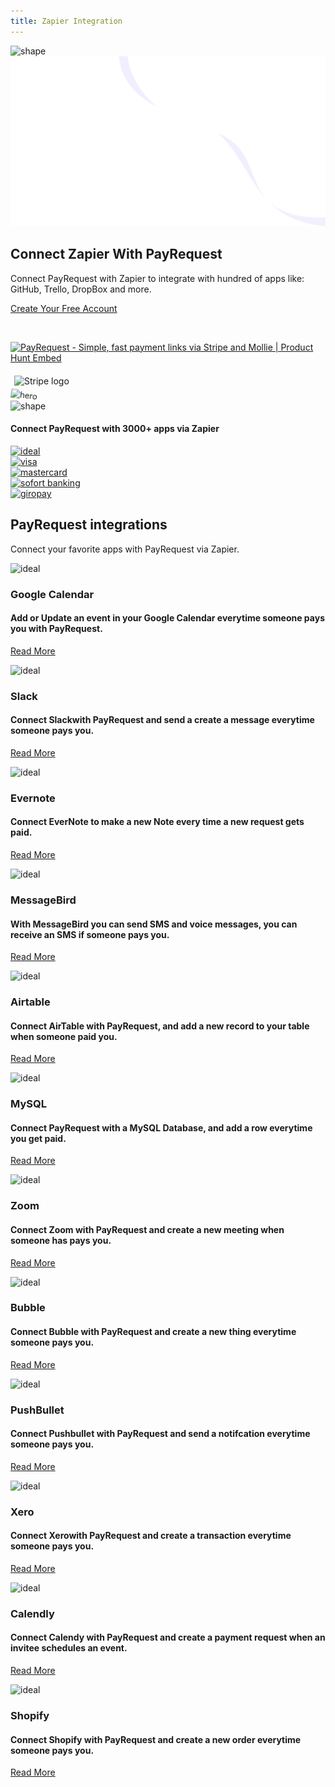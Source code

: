 ```yaml
---
title: Zapier Integration
---
```


<section class="hero-section">
         <!-- Hero Shape Start -->

 <div class="hero-shape5">

<img src="https://payrequest.io/assets/logos/Icon%20white.png" alt="shape" style="max-width: 160px;">
         </div>
         <!-- Hero Shape End -->

 <!-- Hero Bg Start -->
 <div class="hero-bg">
            <img src="assets/img/hero_shape.png" alt="hero shape">
         </div>
         <!-- Hero Bg End -->

 <div class="container">
            <div class="row align-items-center">
             <div class="col-lg-6 col-md-6">
                  <div class="hero-left">
<h2> Connect Zapier <span class="underline">With PayRequest</span>
</h2>

<p>Connect PayRequest with Zapier to integrate with hundred of apps like: GitHub, Trello, DropBox and more.

</p>

<a href="http://dashboard.payrequest.io/" class="theme-btn mt-4"> Create Your Free Account<span class="fa fa-chevron-right" aria-hidden="true"></span></a>
 </div>



<div class="mt-3" style="/* margin-bottom: 150px; */">
<br> 

<a href="https://www.producthunt.com/posts/payrequest?utm_source=badge-featured&amp;utm_medium=badge&amp;utm_souce=badge-payrequest" target="_blank"><img src="https://api.producthunt.com/widgets/embed-image/v1/featured.svg?post_id=176421&amp;theme=dark" alt="PayRequest - Simple, fast payment links via Stripe and Mollie | Product Hunt Embed" style="width: 250px; height: 54px;" width="250px" height="54px"></a>

<img alt="Stripe logo" src="https://payrequest.io/assets/img/stripe-partner-badges/L_Color_Solid.svg" style="height: 63px;padding: 6px;">

<!-- TrustBox widget - Micro Review Count -->

<!-- End TrustBox widget -->
 </div>
</div>

 <div class="col-lg-6 col-md-6">
                  <div class="hero-right">
                   <img src="https://media.payrequest.nl/images/banners/zapier-integration.png" alt="hero" style="
    transform: perspective(1000px) rotateY(-13deg) rotateX(5deg) rotateZ(7deg) scaleY(0.9) scaleX(0.95) translateX(-3%) translateY(-3%);
">
                     <div class="hero-dot-shape">
                 <img src="http://themescare.com/demos/robofume-view/assets/img/hero-dot-shape.png" alt="shape">
                     </div>
                  </div>
               </div>
            </div>
         </div>
</section>


<!-- Companies Section Start -->
 <section class="companies-section section_b_70 wow fadeInUp" data-wow-duration="1s" data-wow-delay="0.2s">
         <div class="container">
            <div class="row align-items-center">
               <div class="col-lg-6">
                  <div class="companies-left">
                     <h4> Connect PayRequest with 3000+ apps via Zapier </h4>
                  </div>
               </div>
               <div class="col-lg-6">
                  <div class="companies-slider owl-carousel">
                     <div class="single-com-slider">
                        <a href="https://payrequest.io/payment-methods/ideal">
                        <img src="https://payrequest.io/assets/img/payment-icons/ideal@2x.png" alt="ideal" />
                        </a>
                     </div>
                     <div class="single-com-slider">
                        <a href="#"><img src="https://payrequest.io/assets/img/payment-icons/visa@2x.png" alt="visa" /></a>
                     </div>
                     <div class="single-com-slider">
                        <a href="#"><img src="https://payrequest.io/assets/img/payment-icons/mastercard@2x.png" alt="mastercard" /></a>
                     </div>
                     <div class="single-com-slider">
                        <a href="#"><img src="https://payrequest.io/assets/img/payment-icons/sofort@2x.png" alt="sofort banking" /></a>
                     </div>

  <div class="single-com-slider">
                        <a href="#"><img src="https://payrequest.io/assets/img/payment-icons/giropay@2x.png" alt="giropay" /></a>
                     </div>


 </div>
               </div>
            </div>
         </div>
      </section>
 <!-- Companies Section End -->

<section class="blog-section section_100">
<div class="container">
            <div class="row align-items-center">
               <div class="col-lg-6 col-md-12">
                  <div class="section-title wow fadeInLeft" data-wow-duration="1s" data-wow-delay="0.3s" style="visibility: visible; animation-duration: 1s; animation-delay: 0.3s; animation-name: fadeInLeft;">
                     <h2><span>PayRequest</span> integrations</h2>
</div>
</div>
               <div class="col-lg-6 col-md-12">
                  <div class="section-para wow fadeInRight" data-wow-duration="1s" data-wow-delay="0.4s" style="visibility: visible; animation-duration: 1s; animation-delay: 0.4s; animation-name: fadeInRight;">
                     <p>Connect your favorite apps with PayRequest via Zapier.</p>
</div>
</div>
</div>
            <div class="row">
               <div class="col-lg-4 col-md-6">
                  <div class="blog-item wow fadeInLeft" data-wow-duration="1s" data-wow-delay="0.3s" style="visibility: visible; animation-duration: 1s; animation-delay: 0.3s; animation-name: fadeInLeft;">

<div class="blog-desc">
 <div class="meta-image">
                           <div class="single-com-slider">
<img src="https://zapier-images.imgix.net/storage/services/62c82a7958c6c29736f17d0495b6635c.png?auto=format&amp;ixlib=react-9.0.2&amp;ar=undefined&amp;fit=crop&amp;h=84&amp;w=84&amp;q=50&amp;dpr=2" alt="ideal">
</div>
 <div class="tags">

<h3>Google Calendar

</h3>
</div>
</div>
<div class="blog-text">

<h4>Add or Update an event in your Google Calendar everytime someone pays you with PayRequest.
</h4>

<a href="/payment-providers/stripe" class="theme-btn mt-4" style="">Read More<span class="fa fa-chevron-right" aria-hidden="true"></span></a>

</div>
</div>
</div>
</div>
               <div class="col-lg-4 col-md-6">
                  <div class="blog-item wow fadeInLeft" data-wow-duration="1s" data-wow-delay="0.3s" style="visibility: visible; animation-duration: 1s; animation-delay: 0.3s; animation-name: fadeInLeft;">

<div class="blog-desc">
 <div class="meta-image">
                           <div class="single-com-slider">
<img src="https://zapier-images.imgix.net/storage/services/6cf3f5a461feadfba7abc93c4c395b33_2.png?auto=format&amp;ixlib=react-9.0.2&amp;ar=undefined&amp;fit=crop&amp;h=105&amp;w=105&amp;q=50&amp;dpr=1" alt="ideal">
</div>
 <div class="tags">

<h3>Slack</h3>
</div>
</div>
<div class="blog-text">

<h4>Connect Slackwith PayRequest and send a create a message everytime someone pays you.
</h4>

<a href="/payment-providers/stripe" class="theme-btn mt-4" style="">Read More<span class="fa fa-chevron-right" aria-hidden="true"></span></a>

</div>
</div>
</div>
</div>



<div class="col-lg-4 col-md-6">
                  <div class="blog-item wow fadeInLeft" data-wow-duration="1s" data-wow-delay="0.3s" style="visibility: visible; animation-duration: 1s; animation-delay: 0.3s; animation-name: fadeInLeft;">

<div class="blog-desc">
 <div class="meta-image">
                           <div class="single-com-slider">

<img src="https://zapier-images.imgix.net/storage/services/a0593c9367f0399018187eed64c9da46.png?auto=format&amp;ixlib=react-9.0.2&amp;ar=undefined&amp;fit=crop&amp;h=105&amp;w=105&amp;q=50&amp;dpr=1" alt="ideal">
</div>
 <div class="tags">

<h3>Evernote</h3>
</div>
</div>
<div class="blog-text">

<h4>Connect EverNote to make a new Note every time a new request gets paid.
</h4>

<a href="/payment-providers/stripe" class="theme-btn mt-4" style="">Read More<span class="fa fa-chevron-right" aria-hidden="true"></span></a>

</div>
</div>
</div>
</div>

<div class="col-lg-4 col-md-6">
                  <div class="blog-item wow fadeInLeft" data-wow-duration="1s" data-wow-delay="0.3s" style="visibility: visible; animation-duration: 1s; animation-delay: 0.3s; animation-name: fadeInLeft;">

<div class="blog-desc">
 <div class="meta-image">
                           <div class="single-com-slider">

<img src="https://zapier-images.imgix.net/storage/developer/13c1832bd352ae605dac38d80a9b5902_2.png?auto=format&amp;ixlib=react-9.0.2&amp;ar=undefined&amp;fit=crop&amp;h=105&amp;w=105&amp;q=50&amp;dpr=2" alt="ideal">
</div>
 <div class="tags">

<h3>MessageBird</h3>
</div>
</div>
<div class="blog-text">

<h4>With MessageBird you can send SMS and voice messages, you can receive an SMS if someone pays you.
</h4>

<a href="/payment-providers/stripe" class="theme-btn mt-4" style="">Read More<span class="fa fa-chevron-right" aria-hidden="true"></span></a>

</div>
</div>
</div>
</div>


<div class="col-lg-4 col-md-6">
                  <div class="blog-item wow fadeInLeft" data-wow-duration="1s" data-wow-delay="0.3s" style="visibility: visible; animation-duration: 1s; animation-delay: 0.3s; animation-name: fadeInLeft;">

<div class="blog-desc">
 <div class="meta-image">
                           <div class="single-com-slider">

<img src="https://zapier-images.imgix.net/storage/developer/c6c8c5e300ef0da0e47b3084e5522f20.png?auto=format&amp;ixlib=react-9.0.2&amp;ar=undefined&amp;fit=crop&amp;h=105&amp;w=105&amp;q=50&amp;dpr=1" alt="ideal">
</div>
 <div class="tags">

<h3>Airtable</h3>
</div>
</div>
<div class="blog-text">

<h4>Connect AirTable with PayRequest, and add a new record to your table when someone paid you.
</h4>

<a href="/payment-providers/stripe" class="theme-btn mt-4" style="">Read More<span class="fa fa-chevron-right" aria-hidden="true"></span></a>

</div>
</div>
</div>
</div>

<div class="col-lg-4 col-md-6">
                  <div class="blog-item wow fadeInLeft" data-wow-duration="1s" data-wow-delay="0.3s" style="visibility: visible; animation-duration: 1s; animation-delay: 0.3s; animation-name: fadeInLeft;">

<div class="blog-desc">
 <div class="meta-image">
                           <div class="single-com-slider">

<img src="https://zapier-images.imgix.net/storage/services/c23b6298d70e5cc925a8e795e48b6898.png?auto=format&amp;ixlib=react-9.0.2&amp;ar=undefined&amp;fit=crop&amp;h=105&amp;w=105&amp;q=50&amp;dpr=1" alt="ideal">
</div>
 <div class="tags">

<h3>MySQL</h3>
</div>
</div>
<div class="blog-text">

<h4>Connect PayRequest with a MySQL Database, and add a row everytime you get paid.
</h4>

<a href="/payment-providers/stripe" class="theme-btn mt-4" style="">Read More<span class="fa fa-chevron-right" aria-hidden="true"></span></a>

</div>
</div>
</div>
</div>

<div class="col-lg-4 col-md-6">
                  <div class="blog-item wow fadeInLeft" data-wow-duration="1s" data-wow-delay="0.3s" style="visibility: visible; animation-duration: 1s; animation-delay: 0.3s; animation-name: fadeInLeft;">

<div class="blog-desc">
 <div class="meta-image">
                           <div class="single-com-slider">

<img src="https://zapier-images.imgix.net/storage/developer/472b2b8aba2dc38d4ef605c955341739_6.png?auto=format&amp;ixlib=react-9.0.2&amp;ar=undefined&amp;fit=crop&amp;h=84&amp;w=84&amp;q=50&amp;dpr=1" alt="ideal">
</div>
 <div class="tags">

<h3>Zoom</h3>
</div>
</div>
<div class="blog-text">

<h4>Connect Zoom with PayRequest and create a new meeting when someone has pays you.
</h4>

<a href="/payment-providers/stripe" class="theme-btn mt-4" style="">Read More<span class="fa fa-chevron-right" aria-hidden="true"></span></a>

</div>
</div>
</div>
</div>

<div class="col-lg-4 col-md-6">
                  <div class="blog-item wow fadeInLeft" data-wow-duration="1s" data-wow-delay="0.3s" style="visibility: visible; animation-duration: 1s; animation-delay: 0.3s; animation-name: fadeInLeft;">

<div class="blog-desc">
 <div class="meta-image">
                           <div class="single-com-slider">

<img src="https://zapier-images.imgix.net/storage/developer_cli/9f34aa95d848d5418eff70244e2d8c6e_3.png?auto=format&amp;ixlib=react-9.0.2&amp;ar=undefined&amp;fit=crop&amp;h=84&amp;w=84&amp;q=50&amp;dpr=1" alt="ideal">
</div>
 <div class="tags">

<h3>Bubble</h3>
</div>
</div>
<div class="blog-text">

<h4>Connect Bubble with PayRequest and create a new thing everytime someone pays you.
</h4>

<a href="/payment-providers/stripe" class="theme-btn mt-4" style="">Read More<span class="fa fa-chevron-right" aria-hidden="true"></span></a>

</div>
</div>
</div>
</div>

<div class="col-lg-4 col-md-6">
                  <div class="blog-item wow fadeInLeft" data-wow-duration="1s" data-wow-delay="0.3s" style="visibility: visible; animation-duration: 1s; animation-delay: 0.3s; animation-name: fadeInLeft;">

<div class="blog-desc">
 <div class="meta-image">
                           <div class="single-com-slider">

<img src="https://zapier-images.imgix.net/storage/developer/d289b95436d2e5d9d4623741c0a818b4_2.png?auto=format&amp;ixlib=react-9.0.2&amp;ar=undefined&amp;fit=crop&amp;h=84&amp;w=84&amp;q=50&amp;dpr=1" alt="ideal">
</div>
 <div class="tags">

<h3>PushBullet</h3>
</div>
</div>
<div class="blog-text">

<h4>Connect Pushbullet with PayRequest and send a notifcation everytime someone pays you.
</h4>

<a href="/payment-providers/stripe" class="theme-btn mt-4" style="">Read More<span class="fa fa-chevron-right" aria-hidden="true"></span></a>

</div>
</div>
</div>
</div>


<div class="col-lg-4 col-md-6">
                  <div class="blog-item wow fadeInLeft" data-wow-duration="1s" data-wow-delay="0.3s" style="visibility: visible; animation-duration: 1s; animation-delay: 0.3s; animation-name: fadeInLeft;">

<div class="blog-desc">
 <div class="meta-image">
                           <div class="single-com-slider">

<img src="https://zapier-images.imgix.net/storage/services/ef74f1fda109e37e63797cfdf182721b.png?auto=format&amp;ixlib=react-9.0.2&amp;ar=undefined&amp;fit=crop&amp;h=84&amp;w=84&amp;q=50&amp;dpr=1" alt="ideal">
</div>
 <div class="tags">

<h3>Xero</h3>
</div>
</div>
<div class="blog-text">

<h4>Connect Xerowith PayRequest and create a transaction everytime someone pays you.
</h4>

<a href="/payment-providers/stripe" class="theme-btn mt-4" style="">Read More<span class="fa fa-chevron-right" aria-hidden="true"></span></a>

</div>
</div>
</div>
</div>

<div class="col-lg-4 col-md-6">
                  <div class="blog-item wow fadeInLeft" data-wow-duration="1s" data-wow-delay="0.3s" style="visibility: visible; animation-duration: 1s; animation-delay: 0.3s; animation-name: fadeInLeft;">

<div class="blog-desc">
 <div class="meta-image">
                           <div class="single-com-slider">

<img src="https://zapier-images.imgix.net/storage/developer/43122a30a3267068c69ab34f528e5bab.png?auto=format&amp;ixlib=react-9.0.2&amp;ar=undefined&amp;fit=crop&amp;h=105&amp;w=105&amp;q=50&amp;dpr=1" alt="ideal">
</div>
 <div class="tags">

<h3>Calendly</h3>
</div>
</div>
<div class="blog-text">

<h4>Connect Calendy with PayRequest and create a payment request when an invitee schedules an event.
</h4>

<a href="/payment-providers/stripe" class="theme-btn mt-4" style="">Read More<span class="fa fa-chevron-right" aria-hidden="true"></span></a>

</div>
</div>
</div>
</div><div class="col-lg-4 col-md-6">
                  <div class="blog-item wow fadeInLeft" data-wow-duration="1s" data-wow-delay="0.3s" style="visibility: visible; animation-duration: 1s; animation-delay: 0.3s; animation-name: fadeInLeft;">

<div class="blog-desc">
 <div class="meta-image">
                           <div class="single-com-slider">

<img src="https://zapier-images.imgix.net/storage/services/4da9d3e3f93cd522f85e1b0695341f89.png?auto=format&amp;ixlib=react-9.0.2&amp;ar=undefined&amp;fit=crop&amp;h=84&amp;w=84&amp;q=50&amp;dpr=1" alt="ideal">
</div>
 <div class="tags">

<h3>Shopify</h3>
</div>
</div>
<div class="blog-text">

<h4>Connect Shopify with PayRequest and create a new order everytime someone pays you.
</h4>

<a href="/payment-providers/stripe" class="theme-btn mt-4" style="">Read More<span class="fa fa-chevron-right" aria-hidden="true"></span></a>

</div>
</div>
</div>
</div>
</div>
</div>
</section>